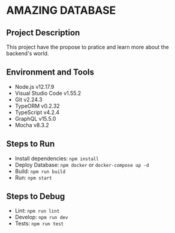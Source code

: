 # AMAZING DATABASE

## Project Description

This project have the propose to pratice and learn more about the backend's world.

## Environment and Tools

- Node.js v12.17.9
- Visual Studio Code v1.55.2
- Git v2.24.3
- TypeORM v0.2.32
- TypeScript v4.2.4
- GraphQL v15.5.0
- Mocha v8.3.2

## Steps to Run

- Install dependencies: `npm install`
- Deploy Database: `npm docker` or `docker-compose up -d`
- Build: `npm run build`
- Run: `npm start`

## Steps to Debug

- Lint: `npm run lint`
- Develop: `npm run dev`
- Tests: `npm run test`
